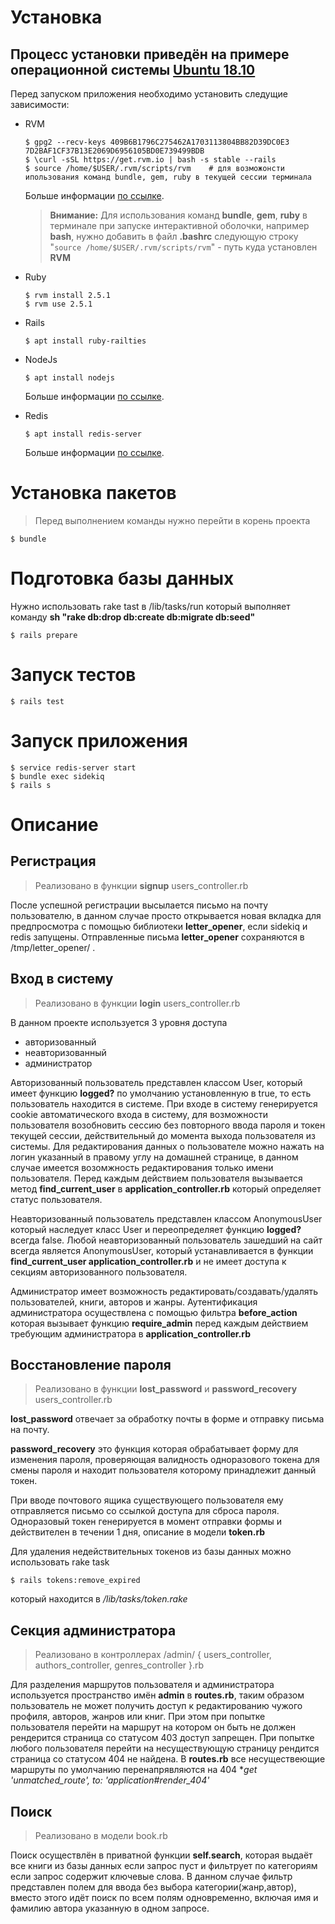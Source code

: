 # Установка

## Процесс установки приведён на примере операционной системы [Ubuntu 18.10](http://releases.ubuntu.com/18.10/)

Перед запуском приложения необходимо установить следущие зависимости:
  - RVM
    ```
    $ gpg2 --recv-keys 409B6B1796C275462A1703113804BB82D39DC0E3 7D2BAF1CF37B13E2069D6956105BD0E739499BDB
    $ \curl -sSL https://get.rvm.io | bash -s stable --rails
    $ source /home/$USER/.rvm/scripts/rvm    # для возможонсти ипользования команд bundle, gem, ruby в текущей сессии терминала
    ```
    Больше информации [по ссылке](https://rvm.io/rvm/install).

    > **Внимание:** Для использования команд **bundle**, **gem**, **ruby** в терминале при запуске интерактивной оболочки, например **bash**, нужно добавить в файл **.bashrc** следующую строку "`source /home/$USER/.rvm/scripts/rvm`" - путь куда установлен **RVM**

  - Ruby
    ```
    $ rvm install 2.5.1
    $ rvm use 2.5.1
    ```
  - Rails
    ```
    $ apt install ruby-railties
    ```
  - NodeJs
    ```
    $ apt install nodejs
    ```
    Больше информации [по ссылке](https://nodejs.org/en/download/).
  - Redis
    ```
    $ apt install redis-server
    ```
    Больше информации [по ссылке](https://redis.io/topics/quickstart).
  
# Установка пакетов
> Перед выполнением команды нужно перейти в корень проекта
```
$ bundle
```
# Подготовка базы данных

Нужно использовать rake tast в /lib/tasks/run 
который выполняет команду  **sh "rake db:drop db:create db:migrate db:seed"**

```
$ rails prepare
```

# Запуск тестов
```
$ rails test
```

# Запуск приложения
```
$ service redis-server start
$ bundle exec sidekiq 
$ rails s
```

# Описание

## Регистрация
> Реализовано в функции **signup** users_controller.rb

После успешной регистрации высылается письмо на почту пользователю, в данном случае просто открывается новая вкладка для предпросмотра с помощью библиотеки **letter_opener**, если sidekiq и redis запущены. Отправленные письма **letter_opener** сохраняются в /tmp/letter_opener/ .

## Вход в систему
> Реализовано в функции **login** users_controller.rb

В данном проекте используется 3 уровня доступа
 - авторизованный
 - неавторизованный
 - администратор

Авторизованный пользователь представлен классом User, который имеет функцию **logged?** по умолчанию установленную в true, то есть пользователь находится в системе. При входе в систему генерируется cookie автоматического входа в систему, для возможности пользователя возобновить сессию без повторного ввода пароля и токен текущей сессии, действительный до момента выхода пользователя из системы. Для редактирования данных о пользователе можно нажать на логин указанный в правому углу на домашней странице, в данном случае имеется возомжность редактирования только имени пользователя. Перед каждым действием пользователя вызывается метод **find_current_user** в **application_controller.rb** который определяет статус пользователя.

Неавторизованный пользователь представлен классом AnonymousUser который наследует класс User и переопределяет функцию **logged?** всегда false. Любой неавторизованный пользователь зашедший на сайт всегда является AnonymousUser, который устанавливается в функции **find_current_user application_controller.rb** и не имеет доступа к секциям авторизованного пользователя.

Администратор имеет возможность редактировать/создавать/удалять пользователей, книги, авторов и жанры. Аутентификация администратора осуществлена с помощью фильтра **before_action** которая вызывает функцию **require_admin** перед каждым действием требующим администратора в **application_controller.rb** 

## Восстановление пароля
> Реализовано в функции **lost_password** и **password_recovery** users_controller.rb

**lost_password** отвечает за обработку почты в форме и отправку письма на почту.

**password_recovery** это функция которая обрабатывает форму для изменения пароля, проверяющая валидность одноразового токена для смены пароля и находит пользователя которому принадлежит данный токен.

При вводе почтового ящика существующего пользователя ему отправляется письмо со ссылкой доступа для сброса пароля. Одноразовый токен генерируется в момент отправки формы и действителен в течении 1 дня, описание в модели **token.rb**

Для удаления недействительных токенов из базы данных можно использовать rake task
```
$ rails tokens:remove_expired
```
который находится в */lib/tasks/token.rake*

## Секция администратора
> Реализовано в контроллерах /admin/ { users_controller, authors_controller, genres_controller }.rb

Для разделения маршрутов пользователя и администратора используется пространство имён **admin** в **routes.rb**, таким образом пользователь не может получить доступ к редактированию чужого профиля, авторов, жанров или книг. При этом при попытке пользователя перейти на маршрут на котором он быть не должен рендерится страница со статусом 403 доступ запрещен. При попытке любого пользователя перейти на несуществующую страницу рендится страница со статусом 404 не найдена. В **routes.rb** все несуществеющие маршруты по умолчанию перенапрявляются на 404 **get '*unmatched_route', to: 'application#render_404'**




## Поиск
> Реализовано в модели book.rb

Поиск осуществлён в приватной функции **self.search**, которая выдаёт все книги из базы данных если запрос пуст и фильтрует по категориям если запрос содержит ключевые слова. В данном случае фильтр представлен полем для ввода без выбора категории(жанр,автор), вместо этого идёт поиск по всем полям одновременно, включая имя и фамилию автора указанную в одном запросе. 

